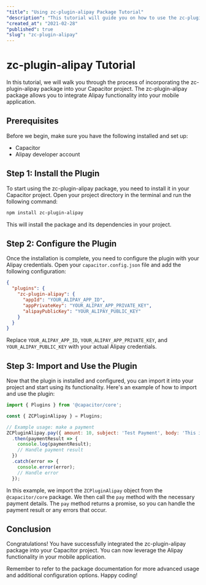 ```yaml
---
"title": "Using zc-plugin-alipay Package Tutorial"
"description": "This tutorial will guide you on how to use the zc-plugin-alipay package in your Capacitor project."
"created_at": "2021-02-28"
"published": true
"slug": "zc-plugin-alipay"
---
```


# zc-plugin-alipay Tutorial

In this tutorial, we will walk you through the process of incorporating the zc-plugin-alipay package into your Capacitor project. The zc-plugin-alipay package allows you to integrate Alipay functionality into your mobile application.

## Prerequisites

Before we begin, make sure you have the following installed and set up:

- Capacitor
- Alipay developer account

## Step 1: Install the Plugin

To start using the zc-plugin-alipay package, you need to install it in your Capacitor project. Open your project directory in the terminal and run the following command:

```bash
npm install zc-plugin-alipay
```

This will install the package and its dependencies in your project.

## Step 2: Configure the Plugin

Once the installation is complete, you need to configure the plugin with your Alipay credentials. Open your `capacitor.config.json` file and add the following configuration:

```json
{
  "plugins": {
    "zc-plugin-alipay": {
      "appId": "YOUR_ALIPAY_APP_ID",
      "appPrivateKey": "YOUR_ALIPAY_APP_PRIVATE_KEY",
      "alipayPublicKey": "YOUR_ALIPAY_PUBLIC_KEY"
    }
  }
}
```

Replace `YOUR_ALIPAY_APP_ID`, `YOUR_ALIPAY_APP_PRIVATE_KEY`, and `YOUR_ALIPAY_PUBLIC_KEY` with your actual Alipay credentials.

## Step 3: Import and Use the Plugin

Now that the plugin is installed and configured, you can import it into your project and start using its functionality. Here's an example of how to import and use the plugin:

```javascript
import { Plugins } from '@capacitor/core';

const { ZCPluginAlipay } = Plugins;

// Example usage: make a payment
ZCPluginAlipay.pay({ amount: 10, subject: 'Test Payment', body: 'This is a test payment.' })
  .then(paymentResult => {
    console.log(paymentResult);
    // Handle payment result
  })
  .catch(error => {
    console.error(error);
    // Handle error
  });
```

In this example, we import the `ZCPluginAlipay` object from the `@capacitor/core` package. We then call the `pay` method with the necessary payment details. The `pay` method returns a promise, so you can handle the payment result or any errors that occur.

## Conclusion

Congratulations! You have successfully integrated the zc-plugin-alipay package into your Capacitor project. You can now leverage the Alipay functionality in your mobile application.

Remember to refer to the package documentation for more advanced usage and additional configuration options. Happy coding!